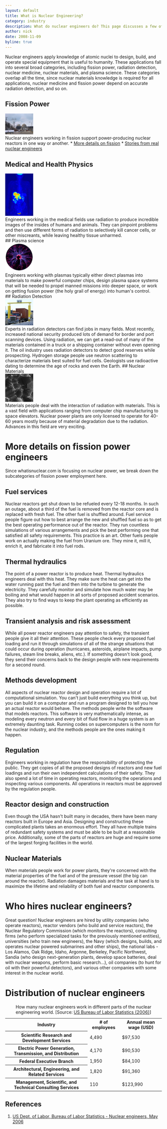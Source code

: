 ```yaml
---
layout: default
title: What is Nuclear Engineering?
category: industry
description: What do nuclear engineers do? This page discusses a few of the careers in the field, including nuclear energy, medical physics, plasma science, radiation detection, and nuclear materials, with extra detail on the nuclear energy side.
author: nick
date: 2008-11-09
byline: true
---
```


<div class="row">
<div class="col-md-8" markdown="1">

Nuclear engineers apply knowledge of atomic nuclei to design, build, and operate special equipment that is useful to humanity. 
These applications fall into several broad categories, including fission power, radiation detection, nuclear medicine, nuclear 
materials, and plasma science. These categories overlap all the time, since nuclear materials knowledge is required for all 
applications, nuclear medicine and fission power depend on accurate radiation detection, and so on. 

</div>
</div>

<div class="row">
<div class="col-md-6" markdown="1">

## Fission Power 

<div class="col-md-3">
<img src="/img/dccook.jpg" class="rounded" alt="A nuclear power plant" title="A nuclear power plant." width="90"/></div>
Nuclear engineers working in fission support power-producing nuclear reactors in one way or another. 
* <a href="{% link nuclear-engineer.md %}#fission">More details on fission</a>
* <a href="{% link nuclear-engineer-people.md %}">Stories from real nuclear engineers</a>

## Medical and Health Physics

<div class="col-md-3"><img src="/img/PET-MIPS-anim.gif" width="90" class="rounded" alt="A PET scan" title="a PET scan"/></div>
Engineers working in the medical fields use radiation to produce incredible images of the insides of humans and animals. 
They can pinpoint problems and then use different forms of radiation to selectively kill cancer cells, or other miscreants,
while leaving healthy tissue unharmed.

<br/>
## Plasma science 
<div class="col-md-3"><img class="rounded" src="/img/plasma_lamp.png" width="90" alt="a plasma lamp" title="a plasma lamp"/></div>
Engineers working with plasmas typically either direct plasmas into materials to make powerful computer chips, design plasma
space systems that will be needed to propel manned missions into deeper space, or work on getting fusion power (the holy grail of energy)
into human's control.
</div>

<div class="col-md-6" markdown="1">
## Radiation Detection
<div class="col-md-3"><img src="/img/portal.jpg" width="90" class="rounded" alt="a portal   monitor" title="a portal monitor"/></div>
Experts in radiation detectors can find jobs in many fields. Most recently, increased national security produced lots of demand for border and port scanning
devices. Using radiation, we can get a read-out of many of the materials contained in a truck or a shipping container without even opening it. The oil industry
uses radiation detectors to detect good reserves while prospecting. Hydrogen storage people use neutron scattering to characterize materials best suited 
for fuel cells. Geologists use radioactive dating to determine the age of rocks and even the Earth. 
## Nuclear Materials
<div class="col-md-3"><img src="/img/crystal.png" width="90" alt="a material crystal" class="rounded" title="a material crystal"/></div>
Materials people deal with the interaction of radiation with materials. This is a vast field with applications ranging from computer chip manufacturing to 
space elevators. Nuclear power plants are only licensed to operate for 40-60 years mostly because of material degradation due to the radiation. Advances in this field are very exciting. 


</div>
</div>

<div class="row">
<div class="col-md-8" markdown="1">
<h1 id="fission">More details on fission power engineers</h1>
Since whatisnuclear.com is focusing on nuclear power, we break down the subcategories of fission power employment here.

## Fuel services
Nuclear reactors get shut down to be refueled every 12-18 months. In such an outage, about a third of the fuel is removed 
from the reactor core and is replaced with fresh fuel. The other fuel is shuffled around. Fuel service people figure out 
how to best arrange the new and shuffled fuel so as to get the best operating performance out of the reactor. They run 
countless simulations of various arrangements and pick the best performing one that satisfied all safety requirements. 
This practice is an art. Other fuels people work on actually making the fuel from Uranium ore. They mine it, mill it, 
enrich it, and fabricate it into fuel rods.


## Thermal hydraulics
The point of a power reactor is to produce heat. Thermal hydraulics engineers deal with this heat. They make sure 
the heat can get into the water running past the fuel and then into the turbine to generate the electricity. They carefully 
monitor and simulate how much water may be boiling and what would happen in all sorts of proposed accident scenarios. 
They also try to find ways to keep the plant operating as efficiently as possible. 

## Transient analysis and risk assessment 
While all power reactor engineers pay attention to safety, the transient people give it all their attention. These people check 
every proposed fuel loading and run it through simulations of all of the strange situations that could occur during operation 
(hurricanes, asteroids, airplane impacts, pump failures, steam line breaks, aliens, etc.). If something doesn't look good, 
they send their concerns back to the design people with new requirements for a second round. 

## Methods development
All aspects of nuclear reactor design and operation require a lot of computational simulation. You can't just build everything 
you think up, but you can build it on a computer and run a program designed to tell you how an actual reactor would behave. 
The methods people write the software that models reactors. This software is very mathematically intense, as modeling every 
neutron and every bit of fluid flow in a huge system is an extremely daunting task. Running codes on supercomputers
is the norm for the nuclear industry, and the methods people are the ones making it happen. 

## Regulation
Engineers working in regulation have the responsibility of protecting the public. They get copies of all the proposed designs 
of reactors and new fuel loadings and run their own independent calculations of their safety. They also spend a lot 
of time in operating reactors, monitoring the operations and inspecting various components. All operations in reactors must 
be approved by the regulation people. 

## Reactor design and construction
Even though the USA hasn't built many in decades, there have been many reactors built in Europe and Asia. Designing 
and constructing these complicated plants takes an enormous effort. They all have multiple trains of redundant safety systems 
and must be able to be built at a reasonable price. Additionally, some of the parts of reactors are huge and 
require some of the largest forging facilities in the world. 

## Nuclear Materials
When materials people work for power plants, they're concerned with the material properties of the fuel and of the 
pressure vessel (the big can around the reactor). Radiation damages materials and the task at hand is to maximize 
the lifetime and reliability of both fuel and reactor components. 

# Who hires nuclear engineers?
Great question! Nuclear engineers are hired by utility companies (who operate reactors), reactor
vendors (who build and service reactors), the Nuclear Regulatory Commission (which monitors the
reactors), consulting firms (who perform specialized tasks for the previously mentioned entities),
universities (who train new engineers), the Navy (which designs, builds, and operates nuclear
powered submarines and other ships), the national labs - Los Alamos, Oak Ridge, Idaho, Argonne,
Berkeley, Pacific Northwest, Sandia (who design next-generation plants, develop space batteries,
deal with nuclear weapons, perform basic research...), oil companies (to hunt for oil with their
powerful detectors), and various other companies with some interest in the nuclear world. 


# Distribution of nuclear engineers

<table class="table table-striped">
<caption>How many nuclear engineers work in different parts of the nuclear engineering world. [Source: <a href="http://www.bls.gov/home.htm">US Bureau of Labor Statistics (2006)</a>]</caption>
<tr><th>Industry</th><th ># of employees</th><th>Annual mean wage (USD)</th></tr>
<tr><th>Scientific Research and Development Services</th><td>4,490</td><td>$97,530</td></tr>
<tr><th>Electric Power Generation, Transmission, and Distribution</th><td>4,170</td><td>$90,530</td></tr>
<tr><th >Federal Executive Branch</th><td>1,950</td><td>$84,100</td></tr>
<tr><th>Architectural, Engineering, and Related Services</th><td>1,820</td><td>$91,360</td></tr>
<tr><th>Management, Scientific, and Technical Consulting Services</th><td>110</td><td>$123,990</td></tr>

</table>


## References

1. <a href="http://www.bls.gov/oes/current/oes172161.htm">US Dept. of Labor, Bureau of Labor Statistics - Nuclear engineers, May 2006</a>
</div>
</div>

